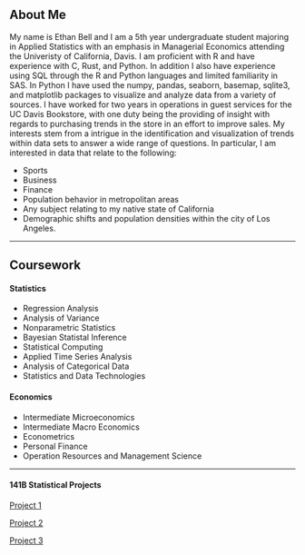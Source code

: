 
## About Me

My name is Ethan Bell and I am a 5th year undergraduate student majoring in Applied Statistics with an emphasis in Managerial Economics attending the Univeristy of California, Davis. I am proficient with R and have experience with C, Rust, and Python. In addition I also have experience using SQL through the R and Python languages and limited familiarity in SAS. In Python I have used the numpy, pandas, seaborn, basemap, sqlite3, and matplotlib packages to visualize and analyze data from a variety of sources. I have worked for two years in operations in guest services for the UC Davis Bookstore, with one duty being the providing of insight with regards to purchasing trends in the store in an effort to improve sales. My interests stem from a intrigue in the identification and visualization of trends within data sets to answer a wide range of questions. In particular, I am interested in data that relate to the following:

* Sports
* Business
* Finance
* Population behavior in metropolitan areas
* Any subject relating to my native state of California
* Demographic shifts and population densities within the city of Los Angeles.

* * *
## Coursework

#### Statistics
* Regression Analysis
* Analysis of Variance
* Nonparametric Statistics
* Bayesian Statistal Inference
* Statistical Computing
* Applied Time Series Analysis
* Analysis of Categorical Data
* Statistics and Data Technologies

#### Economics
* Intermediate Microeconomics
* Intermediate Macro Economics
* Econometrics
* Personal Finance
* Operation Resources and Management Science

* * *
#### 141B Statistical Projects

[Project 1](link1)

[Project 2](link2)

[Project 3](link3)
